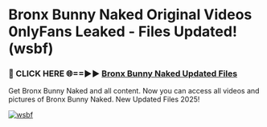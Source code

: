 # Bronx Bunny Naked Original Videos 0nlyFans Leaked - Files Updated! (wsbf)

<h3>🔴 CLICK HERE 🌐==►► <a href="https://tinyurl.com/yckcrads" rel="nofollow">Bronx Bunny Naked Updated Files</a></h3>

Get Bronx Bunny Naked and all content. Now you can access all videos and pictures of Bronx Bunny Naked. New Updated Files 2025!

[![wsbf](https://i.imgur.com/hpKpOFt.gif)](https://tinyurl.com/yckcrads)
